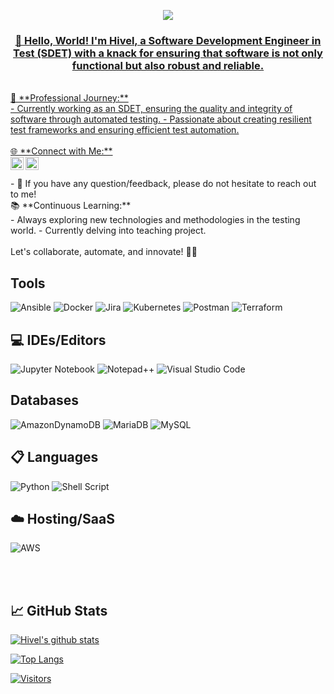 <p align="center">
  <a href=[Copy of Black and Gold Tech Website Developer LinkedIn Banner] target="_blank" rel="noreferrer"><img src="https://user-images.githubusercontent.com/94534363/184966033-a5afcc31-1296-498e-95ac-ff4d87f56d0a.png"
</p>

<h3 align="center">
👋 Hello, World! I'm Hivel, a Software Development Engineer in Test (SDET) with a knack for ensuring that software is not only functional but also robust and reliable.

</h3>

</br>
🚀 **Professional Journey:**
</br>
- Currently working as an SDET, ensuring the quality and integrity of software through automated testing.
- Passionate about creating resilient test frameworks and ensuring efficient test automation.
</br>
</br>
🌐 **Connect with Me:**
</br>
<a href="https://www.linkedin.com/in/hivel-krasniqi/"><img align="left" src="https://raw.githubusercontent.com/yushi1007/yushi1007/main/images/linkedin.svg" alt="Hivel Krasniqi | LinkedIn" width="21px"/></a>
<a href="https://hivelkrasniqi.medium.com/"><img align="left" src="https://raw.githubusercontent.com/yushi1007/yushi1007/main/images/medium.svg" alt="Hivel Krasniqi | Medium" width="21px"/></a>
</br>
</br>
- 💬 If you have any question/feedback, please do not hesitate to reach out to me!
</br>
📚 **Continuous Learning:**
</br>
- Always exploring new technologies and methodologies in the testing world.
- Currently delving into teaching project.
</br>
</br>
Let's collaborate, automate, and innovate! 🚀✨


## Tools
![Ansible](https://img.shields.io/badge/ansible-%231A1918.svg?style=for-the-badge&logo=ansible&logoColor=white)
![Docker](https://img.shields.io/badge/docker-%230db7ed.svg?style=for-the-badge&logo=docker&logoColor=white)
![Jira](https://img.shields.io/badge/jira-%230A0FFF.svg?style=for-the-badge&logo=jira&logoColor=white)
![Kubernetes](https://img.shields.io/badge/kubernetes-%23326ce5.svg?style=for-the-badge&logo=kubernetes&logoColor=white)
![Postman](https://img.shields.io/badge/Postman-FF6C37?style=for-the-badge&logo=postman&logoColor=white)
![Terraform](https://img.shields.io/badge/terraform-%235835CC.svg?style=for-the-badge&logo=terraform&logoColor=white)

## 💻 IDEs/Editors
![Jupyter Notebook](https://img.shields.io/badge/jupyter-%23FA0F00.svg?style=for-the-badge&logo=jupyter&logoColor=white)
![Notepad++](https://img.shields.io/badge/Notepad++-90E59A.svg?style=for-the-badge&logo=notepad%2b%2b&logoColor=black)
![Visual Studio Code](https://img.shields.io/badge/Visual%20Studio%20Code-0078d7.svg?style=for-the-badge&logo=visual-studio-code&logoColor=white)

## Databases
![AmazonDynamoDB](https://img.shields.io/badge/Amazon%20DynamoDB-4053D6?style=for-the-badge&logo=Amazon%20DynamoDB&logoColor=white)
![MariaDB](https://img.shields.io/badge/MariaDB-003545?style=for-the-badge&logo=mariadb&logoColor=white)
![MySQL](https://img.shields.io/badge/mysql-%2300f.svg?style=for-the-badge&logo=mysql&logoColor=white)

## 📋 Languages

![Python](https://img.shields.io/badge/python-3670A0?style=for-the-badge&logo=python&logoColor=ffdd54)
![Shell Script](https://img.shields.io/badge/shell_script-%23121011.svg?style=for-the-badge&logo=gnu-bash&logoColor=white)

## ☁️ Hosting/SaaS
![AWS](https://img.shields.io/badge/AWS-%23FF9900.svg?style=for-the-badge&logo=amazon-aws&logoColor=white)


</br>
</br>


## 📈 GitHub Stats 

[![Hivel's github stats](https://github-readme-stats.vercel.app/api?username=hvlkrs)](https://github.com/hvlkrs)

[![Top Langs](https://github-readme-stats.vercel.app/api/top-langs/?username=hvlkrs&layout=compact)](https://github.com/hvlkrs)

[![Visitors](https://visitor-badge.glitch.me/badge?page_id=hvlkrs.hvlkrs)](https://www.hvlkrs.dev/)
